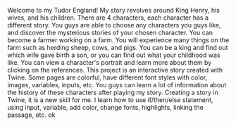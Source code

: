 Welcome to my Tudor England! My story revolves around King Henry, his wives, and his children. There are 4 characters, each character has a different story. You guys are able to choose any characters you guys like, and discover the mysterious stories of your chosen character. You can become a farmer working on a farm. You will experience many things on the farm such as herding sheep, cows, and pigs. You can be a king and find out which wife gave birth a son, or you can find out what your childhood was like. You can view a character's portrait and learn more about them by clicking on the references. This project is an interactive story created with Twine. Some pages are colorful, have different font styles with color, images, variables, inputs, etc. You guys can learn a lot of information about the history of these characters after playing my story. Creating a story in Twine, it is a new skill for me. I learn how to use if/then/else statement, using input, variable, add color, change fonts, highlights, linking the passage, etc. ok
